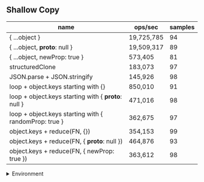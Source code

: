 ## Shallow Copy

|name|ops/sec|samples|
|-|-|-|
|{ ...object }|19,725,785|94|
|{ ...object, __proto__: null }|19,509,317|89|
|{ ...object, newProp: true }|573,405|81|
|structuredClone|183,073|97|
|JSON.parse + JSON.stringify|145,926|98|
|loop + object.keys starting with {}|850,010|91|
|loop + object.keys starting with { __proto__: null }|471,016|98|
|loop + object.keys starting with { randomProp: true }|362,675|97|
|object.keys + reduce(FN, {})|354,153|99|
|object.keys + reduce(FN, { __proto__: null })|464,876|93|
|object.keys + reduce(FN, { newProp: true })|363,612|98|


<details>
<summary>Environment</summary>

* __Machine:__ linux x64 | 2 vCPUs | 6.8GB Mem
* __Run:__ Tue Oct 03 2023 01:45:14 GMT+0000 (Coordinated Universal Time)
</details>

